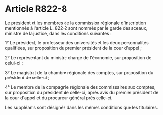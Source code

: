 # Article R822-8

Le président et les membres de la commission régionale d'inscription mentionnés à l'article L. 822-2 sont nommés par le garde des sceaux, ministre de la justice, dans les conditions suivantes :

1° Le président, le professeur des universités et les deux personnalités qualifiées, sur proposition du premier président de la cour d'appel ;

2° Le représentant du ministre chargé de l'économie, sur proposition de celui-ci ;

3° Le magistrat de la chambre régionale des comptes, sur proposition du président de celle-ci ;

4° Le membre de la compagnie régionale des commissaires aux comptes, sur proposition du président de celle-ci, après avis du premier président de la cour d'appel et du procureur général près celle-ci.

Les suppléants sont désignés dans les mêmes conditions que les titulaires.

